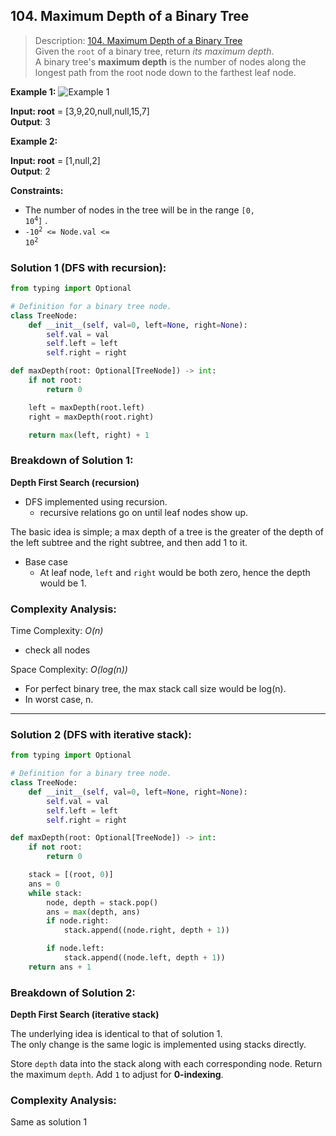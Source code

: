 ## 104. Maximum Depth of a Binary Tree

>Description: [104. Maximum Depth of a Binary Tree](https://leetcode.com/problems/maximum-depth-of-binary-tree/)\
Given the `root` of a binary tree, return *its maximum depth*.\
A binary tree's **maximum depth** is the number of nodes along the longest path from the root node down to the farthest leaf node.

**Example 1:**
![Example 1](https://assets.leetcode.com/uploads/2020/11/26/tmp-tree.jpg)


**Input: root** = [3,9,20,null,null,15,7]\
**Output**: 3

**Example 2:**

**Input: root** = [1,null,2]\
**Output**: 2
 

**Constraints:**

- The number of nodes in the tree will be in the range <code>[0, 10<sup>4</sup>]</code> .
- <code>-10<sup>2</sup> <= Node.val <= 10<sup>2</sup></code> 


### Solution 1 (DFS with recursion): 

```python
from typing import Optional

# Definition for a binary tree node.
class TreeNode:
    def __init__(self, val=0, left=None, right=None):
        self.val = val
        self.left = left
        self.right = right

def maxDepth(root: Optional[TreeNode]) -> int:
    if not root:
        return 0

    left = maxDepth(root.left)
    right = maxDepth(root.right)

    return max(left, right) + 1
```
### Breakdown of Solution 1:

**Depth First Search (recursion)**

- DFS implemented using recursion.
    - recursive relations go on until leaf nodes show up.

The basic idea is simple; a max depth of a tree is the greater of the depth of the left subtree and the right subtree, and then add 1 to it.

- Base case
    - At leaf node, `left` and `right` would be both zero, hence the depth would be 1.


### Complexity Analysis:

Time Complexity: *O(n)*

- check all nodes

Space Complexity: *O(log(n))*

- For perfect binary tree, the max stack call size would be log(n).
- In worst case, n.
    
---

### Solution 2 (DFS with iterative stack): 

```python
from typing import Optional

# Definition for a binary tree node.
class TreeNode:
    def __init__(self, val=0, left=None, right=None):
        self.val = val
        self.left = left
        self.right = right

def maxDepth(root: Optional[TreeNode]) -> int:
    if not root:
        return 0

    stack = [(root, 0)]
    ans = 0
    while stack:
        node, depth = stack.pop()
        ans = max(depth, ans)
        if node.right:
            stack.append((node.right, depth + 1))

        if node.left:
            stack.append((node.left, depth + 1))
    return ans + 1
```
### Breakdown of Solution 2:

**Depth First Search (iterative stack)**

The underlying idea is identical to that of solution 1.\
The only change is the same logic is implemented using stacks directly.

Store `depth` data into the stack along with each corresponding node.
Return the maximum `depth`. Add `1` to adjust for **0-indexing**.  


### Complexity Analysis:

Same as solution 1
